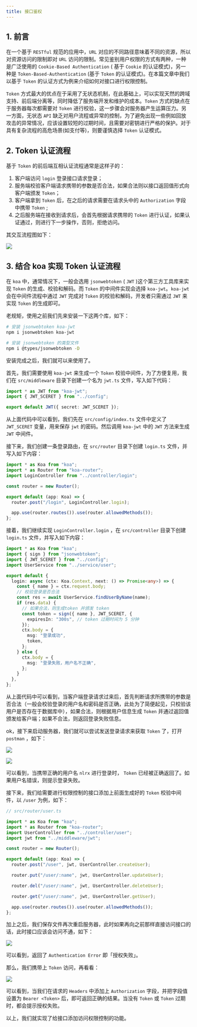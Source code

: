```yaml
---
title: 接口鉴权
---
```


## 1. 前言

在一个基于 `RESTful` 规范的应用中，`URL` 对应的不同路径意味着不同的资源，所以对资源访问的限制即对 `URL` 访问的限制。常见鉴别用户权限的方式有两种，一种是广泛使用的 `Cookie-Based Authentication` ( 基于 `Cookie` 的认证模式)，另一种是 `Token-Based-Authentication` (基于 `Token` 的认证模式)。在本篇文章中我们以基于 `Token` 的认证方式为例来介绍如何对接口进行权限控制。

`Token` 方式最大的优点在于采用了无状态机制，在此基础上，可以实现天然的跨域支持、前后端分离等，同时降低了服务端开发和维护的成本。`Token` 方式的缺点在于服务器每次都需要对 `Token` 进行校验，这一步骤会对服务器产生运算压力。另一方面，无状态 `API` 缺乏对用户流程或异常的控制，为了避免出现一些例如回放攻击的异常情况，应该设置较短的过期时间，且需要对密钥进行严格的保护。对于具有复杂流程的高危场景(如支付等)，则要谨慎选择 `Token` 认证模式。

## 2. Token 认证流程

基于 `Token` 的前后端互相认证流程通常是这样子的：

1. 客户端访问 `login` 登录接口请求登录；
2. 服务端校验客户端请求携带的参数是否合法，如果合法则以接口返回值形式向客户端颁发 `Token`；
3. 客户端拿到 `Token` 后，在之后的请求需要在请求头中的 `Authorization` 字段中携带 `Token` ;
4. 之后服务端在接收到请求后，会首先根据请求携带的 `Token` 进行认证，如果认证通过，则进行下一步操作，否则，拒绝访问。

其交互流程图如下：

![](~@/koa2/07/01.png)

## 3. 结合 koa 实现 Token 认证流程

在 `koa` 中，通常情况下，一般会选用 `jsonwebtoken` ( `JWT` )这个第三方工具库来实现 `Token` 的生成、校验和解码。而 `Token` 的中间件实现会选择 `koa-jwt`。`koa-jwt` 会在中间件流程中通过 `JWT` 完成对 `Token` 的校验和解码，开发者只需通过 `JWT` 来实现 `Token` 的生成即可。

老规矩，使用之前我们先来安装一下这两个库，如下：

```bash
# 安装 jsonwebtoken koa-jwt
npm i jsonwebtoken koa-jwt

# 安装 jsonwebtoken 的类型文件
npm i @types/jsonwebtoken -D
```

安装完成之后，我们就可以来使用了。

首先，我们需要使用 `koa-jwt` 来生成一个 `Token` 校验中间件，为了方便复用，我们在 `src/middleware` 目录下创建一个名为 `jwt.ts` 文件，写入如下代码：

```typescript
import * as JWT from "koa-jwt";
import { JWT_SCERET } from "../config";

export default JWT({ secret: JWT_SCERET });
```

从上面代码中可以看到，我们先在 `src/config/index.ts` 文件中定义了 `JWT_SCERET` 变量，用来保存 `jwt` 的密码。然后调用 `koa-jwt` 中的 `JWT` 方法来生成 `JWT` 中间件。

接下来，我们创建一条登录路由，在 `src/router` 目录下创建 `login.ts` 文件，并写入如下内容：

```typescript
import * as Koa from "koa";
import * as Router from "koa-router";
import LoginController from "../controller/login";

const router = new Router();

export default (app: Koa) => {
  router.post("/login", LoginController.login);

  app.use(router.routes()).use(router.allowedMethods());
};
```

接着，我们继续实现 `LoginController.login` ，在 `src/controller` 目录下创建 `login.ts` 文件，并写入如下内容：

```typescript
import * as Koa from "koa";
import { sign } from "jsonwebtoken";
import { JWT_SCERET } from "../config";
import UserService from "../service/user";

export default {
  login: async (ctx: Koa.Context, next: () => Promise<any>) => {
    const { name } = ctx.request.body;
    // 校验登录是否合法
    const res = await UserService.findUserByName(name);
    if (res.data) {
      // 如果合法，则生成token 并颁发 token
      const token = sign({ name }, JWT_SCERET, {
        expiresIn: "300s", // token 过期时间为 5 分钟
      });
      ctx.body = {
        msg: "登录成功",
        token,
      };
    } else {
      ctx.body = {
        msg: "登录失败，用户名不正确",
      };
    }
  },
};
```

从上面代码中可以看到，当客户端登录请求过来后，首先判断请求所携带的参数是否合法（一般会校验登录的用户名和密码是否正确，此处为了简便起见，只校验该用户是否存在于数据库中），如果合法，则根据用户信息生成 `Token` 并通过返回值颁发给客户端；如果不合法，则返回登录失败信息。

ok，接下来启动服务器，我们就可以尝试发送登录请求来获取 `Token` 了，打开 `postman` ，如下：

![](~@/koa2/07/02.png)

![](~@/koa2/07/03.png)

可以看到，当携带正确的用户名 `nlrx` 进行登录时， `Token` 已经被正确返回了。如果用户名错误，则提示登录失败。

接下来，我们给需要进行权限控制的接口添加上前面生成好的 `Token` 校验中间件，以 `/user` 为例，如下：

```typescript
// src/router/user.ts

import * as Koa from "koa";
import * as Router from "koa-router";
import UserController from "../controller/user";
import jwt from "../middleware/jwt";

const router = new Router();

export default (app: Koa) => {
  router.post("/user", jwt, UserController.createUser);

  router.put("/user/:name", jwt, UserController.updateUser);

  router.del("/user/:name", jwt, UserController.deleteUser);

  router.get("/user/:name", jwt, UserController.getUser);

  app.use(router.routes()).use(router.allowedMethods());
};
```

加上之后，我们保存文件再次重启服务器，此时如果再向之前那样直接访问接口的话，此时接口应该会访问不通，如下：

![](~@/koa2/07/04.png)

可以看到，返回了 `Authentication Error` 即「授权失败」。

那么，我们携带上 `Token` 访问，再看看：

![](~@/koa2/07/05.png)

可以看到，当我们在请求的 `Headers` 中添加上 `Authorization` 字段，并把字段值设置为 `Bearer <Token>` 后，即可返回正确的结果。当没有 `Token` 或 `Token` 过期时，都会提示授权失败。

以上，我们就实现了给接口添加访问权限控制的功能。
